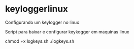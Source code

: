 # keyloggerlinux
Configurando um keylogger no linux

Script para baixar e configurar keykogger em maquinas linux

chmod +x logkeys.sh
./logkeys.sh
